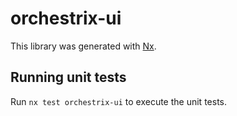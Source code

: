 # orchestrix-ui

This library was generated with [Nx](https://nx.dev).

## Running unit tests

Run `nx test orchestrix-ui` to execute the unit tests.
